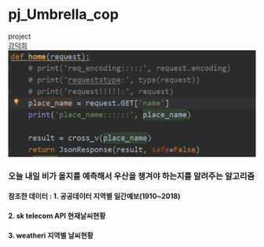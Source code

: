 # pj_Umbrella_cop
project <br/>
<a href="https://github.com/getto-dotted">강덕희</a>
<img width="" height="" src='https://github.com/ttlevt/pj_Umbrella_cop/blob/master/markdownex.png'></img>

### 오늘 내일 비가 올지를 예측해서 우산을 챙겨야 하는지를 알려주는 알고리즘
#### 참조한 데이터 : 1. 공공데이터 지역별 일간예보(1910~2018)
####                 2. sk telecom API 현재날씨현황
####                 3. weatheri 지역별 날씨현황





